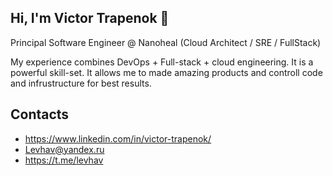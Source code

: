 ## Hi, I'm Victor Trapenok 👋

Principal Software Engineer @ Nanoheal (Cloud Architect / SRE / FullStack)

My experience combines DevOps + Full-stack + cloud engineering. It is a powerful skill-set. It allows me to made amazing products and controll code and infrustructure for best results.

## Contacts

- https://www.linkedin.com/in/victor-trapenok/
- Levhav@yandex.ru
- https://t.me/levhav
